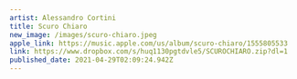 ```yaml
---
artist: Alessandro Cortini
title: Scuro Chiaro
new_image: /images/scuro-chiaro.jpeg
apple_link: https://music.apple.com/us/album/scuro-chiaro/1555805533
link: https://www.dropbox.com/s/huq1130pgtdvle5/SCUROCHIARO.zip?dl=1
published_date: 2021-04-29T02:09:24.942Z
---
```


